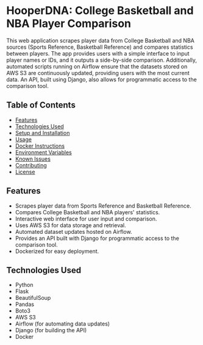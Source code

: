# HooperDNA: College Basketball and NBA Player Comparison

This web application scrapes player data from College Basketball and NBA sources (Sports Reference, Basketball Reference) and compares statistics between players. The app provides users with a simple interface to input player names or IDs, and it outputs a side-by-side comparison. Additionally, automated scripts running on Airflow ensure that the datasets stored on AWS S3 are continuously updated, providing users with the most current data. An API, built using Django, also allows for programmatic access to the comparison tool.

## Table of Contents
- [Features](#features)
- [Technologies Used](#technologies-used)
- [Setup and Installation](#setup-and-installation)
- [Usage](#usage)
- [Docker Instructions](#docker-instructions)
- [Environment Variables](#environment-variables)
- [Known Issues](#known-issues)
- [Contributing](#contributing)
- [License](#license)

## Features

- Scrapes player data from Sports Reference and Basketball Reference.
- Compares College Basketball and NBA players' statistics.
- Interactive web interface for user input and comparison.
- Uses AWS S3 for data storage and retrieval.
- Automated dataset updates hosted on Airflow.
- Provides an API built with Django for programmatic access to the comparison tool.
- Dockerized for easy deployment.

## Technologies Used

- Python
- Flask
- BeautifulSoup
- Pandas
- Boto3
- AWS S3
- Airflow (for automating data updates)
- Django (for building the API)
- Docker

